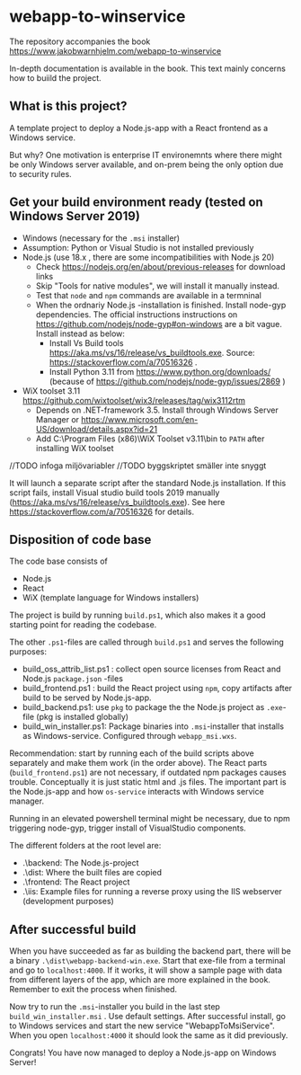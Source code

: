 # webapp-to-winservice
The repository accompanies the book https://www.jakobwarnhjelm.com/webapp-to-winservice 

In-depth documentation is available in the book. This text mainly concerns how to buiild the project.

## What is this project?
A template project to deploy a Node.js-app with a React frontend as a Windows service.

But why?
One motivation is enterprise IT environemnts where there might be only Windows server available, and on-prem being the only option due to security rules.


## Get your build environment ready (tested on Windows Server 2019)
- Windows (necessary for the `.msi` installer)
- Assumption: Python or Visual Studio is not installed previously
- Node.js (use 18.x , there are some incompatibilities with Node.js 20)
  - Check https://nodejs.org/en/about/previous-releases for download links
  - Skip "Tools for native modules", we will install it manually instead.
  - Test that `node` and `npm` commands are available in a termninal
  - When the ordnariy Node.js -installation is finished. Install node-gyp dependencies. The official instructions instructions on https://github.com/nodejs/node-gyp#on-windows are a bit vague. Install instead as below:
    - Install Vs Build tools https://aka.ms/vs/16/release/vs_buildtools.exe. Source: https://stackoverflow.com/a/70516326 .
    - Install Python 3.11 from https://www.python.org/downloads/ (because of https://github.com/nodejs/node-gyp/issues/2869 )
- WiX toolset 3.11 https://github.com/wixtoolset/wix3/releases/tag/wix3112rtm 
  - Depends on .NET-framework 3.5. Install through Windows Server Manager or https://www.microsoft.com/en-US/download/details.aspx?id=21
  - Add C:\Program Files (x86)\WiX Toolset v3.11\bin to `PATH` after installing WiX toolset



//TODO infoga miljövariabler
//TODO byggskriptet smäller inte snyggt
  
  It will launch a separate script after the standard Node.js installation. If this script fails, install Visual studio build tools 2019 manually (https://aka.ms/vs/16/release/vs_buildtools.exe). See here https://stackoverflow.com/a/70516326 for details.


 ## Disposition of code base
The code base consists of 
- Node.js
- React
- WiX (template language for Windows installers)

The project is build by running `build.ps1`, which also makes it a good starting point for reading the codebase.

The other `.ps1`-files are called through `build.ps1` and serves the following purposes:
- build_oss_attrib_list.ps1 : collect open source licenses from React and Node.js `package.json` -files
- build_frontend.ps1 : build the React project using `npm`, copy artifacts after build to be served by Node.js-app.
- build_backend.ps1: use `pkg` to package the the Node.js project as `.exe`-file (pkg is installed globally)
- build_win_installer.ps1: Package binaries into `.msi`-installer that installs as Windows-service. Configured through `webapp_msi.wxs`.

Recommendation: start by running each of the build scripts above separately and make them work (in the order above). The React parts (`build_frontend.ps1`) are not necessary, if outdated npm packages causes trouble. Conceptually it is just static html and .js files. The important part is the Node.js-app and how `os-service` interacts with Windows service manager.

Running in an elevated powershell terminal might be necessary, due to npm triggering node-gyp, trigger install of VisualStudio components.

The different folders at the root level are:
- .\backend: The Node.js-project
- .\dist: Where the built files are copied
- .\frontend: The React project
- .\iis: Example files for running a reverse proxy using the IIS webserver (development purposes)


## After successful build
When you have succeeded as far as building the backend part, there will be a binary `.\dist\webapp-backend-win.exe`. Start that exe-file from a terminal and go to `localhost:4000`. If it works, it will show a sample page with data from different layers of the app, which are more explained in the book. Remember to exit the process when finished.

Now try to run the `.msi`-installer you build in the last step `build_win_installer.msi` . Use default settings. After successful install, go to Windows services and start the new service "WebappToMsiService". When you open `localhost:4000` it should look the same as it did previously.

Congrats! You have now managed to deploy a Node.js-app on Windows Server!